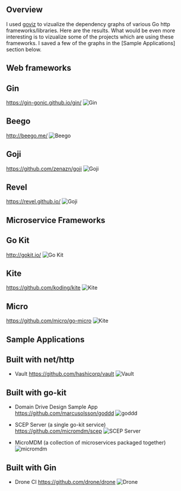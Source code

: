 Overview
---
I used [goviz](github.com/hirokidaichi/goviz) to vizualize the dependency graphs of various Go http frameworks/libraries.
Here are the results.
What would be even more interesting is to vizualize some of the projects which are using these frameworks. 
I saved a few of the graphs in the [Sample Applications] section below.


Web frameworks
---

## Gin

https://gin-gonic.github.io/gin/
![Gin](svg/gin.svg)

## Beego

http://beego.me/
![Beego](svg/beego.svg)

## Goji

https://github.com/zenazn/goji
![Goji](svg/goji.svg)

## Revel

https://revel.github.io/
![Goji](svg/revel.svg)

Microservice Frameworks
---

## Go Kit

http://gokit.io/
![Go Kit](svg/gokit-http.svg)

## Kite

https://github.com/koding/kite
![Kite](svg/kite.svg)

## Micro

https://github.com/micro/go-micro
![Kite](svg/micro.svg)

Sample Applications
---

## Built with net/http

- Vault https://github.com/hashicorp/vault
![Vault](svg/vault.svg)

## Built with go-kit


- Domain Drive Design Sample App https://github.com/marcusolsson/goddd
![goddd](svg/goddd.svg)

- SCEP Server (a single go-kit service) https://github.com/micromdm/scep
![SCEP Server](svg/scepserver.svg)

- MicroMDM (a collection of microservices packaged together)
![micromdm](svg/micromdm.svg)

## Built with Gin

- Drone CI https://github.com/drone/drone
![Drone](svg/drone.svg)



